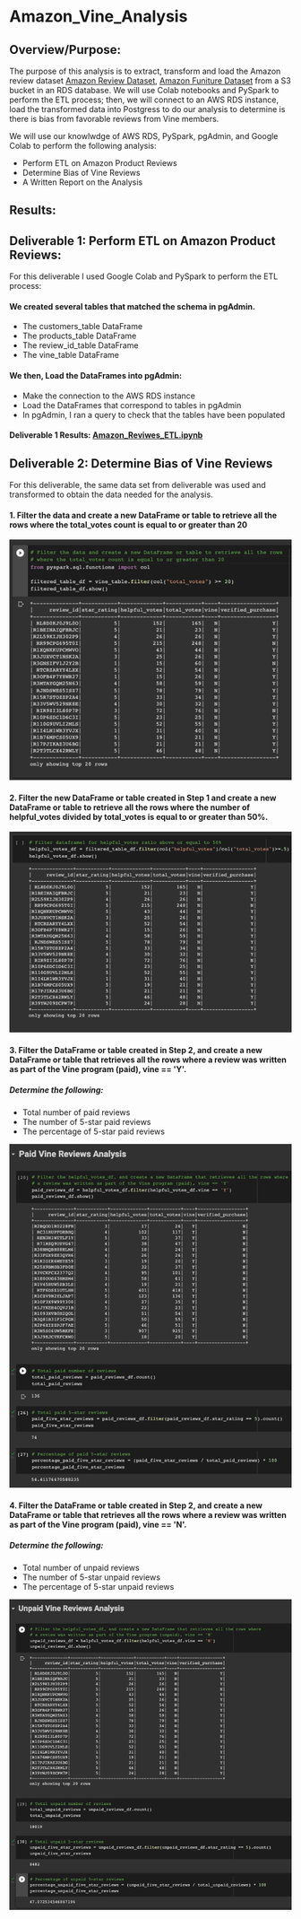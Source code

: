 # Amazon_Vine_Analysis

## Overview/Purpose:
The purpose of this analysis is to extract, transform and load the Amazon review dataset
[Amazon Review Dataset](https://s3.amazonaws.com/amazon-reviews-pds/tsv/index.txt),
[Amazon Funiture Dataset](https://s3.amazonaws.com/amazon-reviews-pds/tsv/amazon_reviews_us_Furniture_v1_00.tsv.gz)
from a S3 bucket in an RDS database.
We will use Colab notebooks and PySpark to perform the ETL process; then, we will connect to an AWS RDS instance, load the transformed data into Postgress  to do our analysis to determine is there is bias from favorable reviews from Vine members. 

We will use our knowlwdge of AWS RDS, PySpark, pgAdmin, and Google Colab to perform the following analysis:
* Perform ETL on Amazon Product Reviews
* Determine Bias of Vine Reviews
* A Written Report on the Analysis

## Results:
## Deliverable 1: Perform ETL on Amazon Product Reviews:
For this deliverable I used Google Colab and PySpark to perform the ETL process:

#### We created several tables that matched the schema in pgAdmin.
* The customers_table DataFrame
* The products_table DataFrame
* The review_id_table DataFrame
* The vine_table DataFrame

#### We then, Load the DataFrames into pgAdmin:
* Make the connection to the AWS RDS instance
* Load the DataFrames that correspond to tables in pgAdmin
* In pgAdmin, I ran a query to check that the tables have been populated

#### Deliverable 1 Results: [Amazon_Reviwes_ETL.ipynb](https://github.com/LucyPill/Amazon_Vine_Analysis/blob/main/Amazon_Reviwes_ETL.ipynb) 

## Deliverable 2: Determine Bias of Vine Reviews
For this deliverable, the same data set from deliverable was used and transformed to obtain the data needed for the analysis.

#### 1. Filter the data and create a new DataFrame or table to retrieve all the rows where the total_votes count is equal to or greater than 20
![1.png](https://github.com/LucyPill/Amazon_Vine_Analysis/blob/main/images/1.png)

#### 2. Filter the new DataFrame or table created in Step 1 and create a new DataFrame or table to retrieve all the rows where the number of helpful_votes divided by total_votes is equal to or greater than 50%.
![2.png](https://github.com/LucyPill/Amazon_Vine_Analysis/blob/main/images/2.png)

#### 3. Filter the DataFrame or table created in Step 2, and create a new DataFrame or table that retrieves all the rows where a review was written as part of the Vine program (paid), vine == 'Y'.

##### Determine the following: 
* Total number of paid reviews
* The number of 5-star paid reviews
* The percentage of 5-star paid reviews

![paid.png](https://github.com/LucyPill/Amazon_Vine_Analysis/blob/main/images/paid.png)


#### 4. Filter the DataFrame or table created in Step 2, and create a new DataFrame or table that retrieves all the rows where a review was written as part of the Vine program (paid), vine == 'N'.

##### Determine the following: 
* Total number of unpaid reviews
* The number of 5-star unpaid reviews
* The percentage of 5-star unpaid reviews

![unpaid](https://github.com/LucyPill/Amazon_Vine_Analysis/blob/main/images/unpaid.png)

